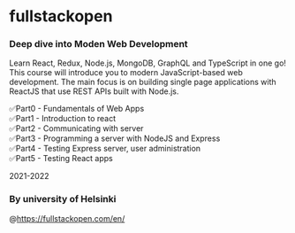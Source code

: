 # fullstackopen

### Deep dive into Moden Web Development

Learn React, Redux, Node.js, MongoDB, GraphQL and TypeScript in one go! This course will introduce you to modern JavaScript-based web development. The main focus is on building single page applications with ReactJS that use REST APIs built with Node.js.


✅Part0 - Fundamentals of Web Apps </br>
✅Part1 - Introduction to react </br>
✅Part2 - Communicating with server </br>
✅Part3 - Programming a server with NodeJS and Express </br>
✅Part4 - Testing Express server, user administration </br>
✅Part5 - Testing React apps </br>

2021-2022

### By university of Helsinki 

@https://fullstackopen.com/en/
